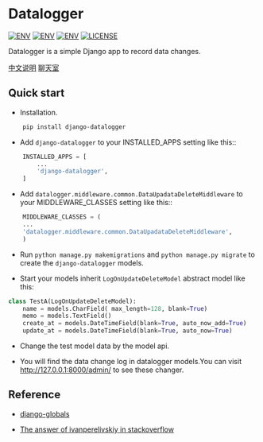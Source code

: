 
Datalogger
=====

[![ENV](https://img.shields.io/badge/release-v0.1.1-blue.svg)](https://github.com/pylixm/django-datalogger)
[![ENV](https://img.shields.io/badge/python-2.7-green.svg)](https://github.com/pylixm/django-datalogger)
[![ENV](https://img.shields.io/badge/django-1.7+-green.svg)](https://github.com/pylixm/django-datalogger)
[![LICENSE](https://img.shields.io/badge/license-MIT-green.svg)](https://github.com/pylixm/django-datalogger/master/LICENSE.txt)

Datalogger is a simple Django app to record data changes.

[中文说明](docs/README_zh.md)
[聊天室](https://gitter.im/django-datalogger/Lobby)



Quick start
-----------

- Installation.
```bash
    pip install django-datalogger
```
- Add `django-datalogger` to your INSTALLED_APPS setting like this::
```python
    INSTALLED_APPS = [
        ...
        'django-datalogger',
    ]
```
- Add `datalogger.middleware.common.DataUpadataDeleteMiddleware` to your MIDDLEWARE_CLASSES setting like this::
```python
    MIDDLEWARE_CLASSES = (
    ...
    'datalogger.middleware.common.DataUpadataDeleteMiddleware',
    )
```
- Run `python manage.py makemigrations` and `python manage.py migrate` to create the `django-datalogger` models.

- Start your models inherit `LogOnUpdateDeleteModel` abstract model like this:
```python
class TestA(LogOnUpdateDeleteModel):
    name = models.CharField( max_length=128, blank=True)
    memo = models.TextField()
    create_at = models.DateTimeField(blank=True, auto_now_add=True)
    update_at = models.DateTimeField(blank=True, auto_now=True)
```
- Change the test model data by the model api.

- You will find the data change log in datalogger models.You can visit http://127.0.0.1:8000/admin/
   to see these changer.


Reference
---------

- [django-globals](https://github.com/svetlyak40wt/django-globals)

- [The answer of ivanperelivskiy in stackoverflow](http://stackoverflow.com/questions/1355150/django-when-saving-how-can-you-check-if-a-field-has-changed)

